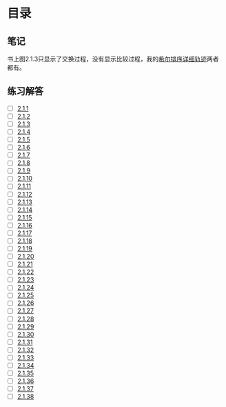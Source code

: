 # 目录

## 笔记
书上图2.1.3只显示了交换过程，没有显示比较过程，我的[希尔排序详细轨迹](./ShellSortExample/main.go)两者都有。
## 练习解答
* [ ] [2.1.1](./2.1.1/main.go)
* [ ] [2.1.2](./2.1.2/main.go)
* [ ] [2.1.3](./2.1.3/main.go)
* [ ] [2.1.4](./2.1.4/main.go)
* [ ] [2.1.5](./2.1.5/main.go)
* [ ] [2.1.6](./2.1.6/main.go)
* [ ] [2.1.7](./2.1.7/main.go)
* [ ] [2.1.8](./2.1.8/main.go)
* [ ] [2.1.9](./2.1.9/main.go)
* [ ] [2.1.10](./2.1.10/main.go)
* [ ] [2.1.11](./2.1.11/main.go)
* [ ] [2.1.12](./2.1.12/main.go)
* [ ] [2.1.13](./2.1.13/main.go)
* [ ] [2.1.14](./2.1.14/main.go)
* [ ] [2.1.15](./2.1.15/main.go)
* [ ] [2.1.16](./2.1.16/main.go)
* [ ] [2.1.17](./2.1.17/main.go)
* [ ] [2.1.18](./2.1.18/main.go)
* [ ] [2.1.19](./2.1.19/main.go)
* [ ] [2.1.20](./2.1.20/main.go)
* [ ] [2.1.21](./2.1.21/main.go)
* [ ] [2.1.22](./2.1.22/main.go)
* [ ] [2.1.23](./2.1.23/main.go)
* [ ] [2.1.24](./2.1.24/main.go)
* [ ] [2.1.25](./2.1.25/main.go)
* [ ] [2.1.26](./2.1.26/main.go)
* [ ] [2.1.27](./2.1.27/main.go)
* [ ] [2.1.28](./2.1.28/main.go)
* [ ] [2.1.29](./2.1.29/main.go)
* [ ] [2.1.30](./2.1.30/main.go)
* [ ] [2.1.31](./2.1.31/main.go)
* [ ] [2.1.32](./2.1.32/main.go)
* [ ] [2.1.33](./2.1.33/main.go)
* [ ] [2.1.34](./2.1.34/main.go)
* [ ] [2.1.35](./2.1.35/main.go)
* [ ] [2.1.36](./2.1.36/main.go)
* [ ] [2.1.37](./2.1.37/main.go)
* [ ] [2.1.38](./2.1.38/main.go)
